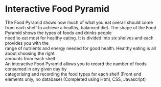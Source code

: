 # Interactive Food Pyramid
The	Food	Pyramid	shows	how	much	of	what	you	eat	overall	should	come	from	each	shelf	to	achieve	
a	healthy,	balanced	diet.	The	shape	of	the	Food	Pyramid	shows	the	types	of	foods	and	drinks	people	
need	 to	 eat	most	 for	 healthy	 eating.	 It	 is	 divided	 into	 six	 shelves	 and	 each	 provides	 you	 with	 the	
range	of	nutrients	and	energy	needed	for	good	health.	Healthy	eating	is	all	about	choosing	the	right	
amounts	from	each	shelf.	
An	interactive	Food	Pyramid	allows	you	to	record	the	number	of	foods	consumed	in	any	given	day	by	
categorising	and	recording	the	food	types	for	each	shelf
(Front end elements only, no database)
(Completed using Html, CSS, Javascript)
